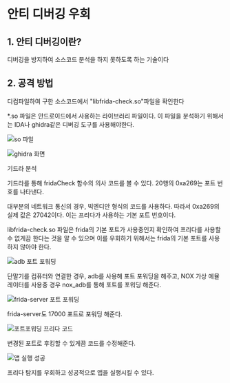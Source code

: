 # 안티 디버깅 우회



## 1. 안티 디버깅이란?



디버깅을 방지하여 소스코드 분석을 하지 못하도록 하는 기술이다



## 2. 공격 방법




디컴파일하여 구한 소스코드에서 "libfrida-check.so"파일을 확인한다

*.so 파일은 안드로이드에서 사용하는 라이브러리 파일이다. 이 파일을 분석하기 위해서는 IDA나 ghidra같은 디버깅 도구를 사용해야한다.


![so 파일](https://user-images.githubusercontent.com/53963779/200975846-a569e0d0-dfce-42a3-a175-34b8ed9757ad.png)

![ghidra 화면](https://user-images.githubusercontent.com/53963779/200976776-42ec84c2-6797-4df3-a39a-f5a5175eb5e1.png)

기드라 분석

기드라를 통해 fridaCheck 함수의 의사 코드를 볼 수 있다. 20행의 0xa269는 포트 번호를 나타낸다.

대부분의 네트워크 통신의 경우, 빅엔디안 형식의 코드를 사용하다. 따라서 0xa269의 실제 값은 27042이다. 이는 프리다가 사용하는 기본 포트 번호이다.

libfrida-check.so 파일은 frida의 기본 포트가 사용중인지 확인하여 프리다를 사용할 수 없게끔 한다는 것을 알 수 있으며 이를 우회하기 위해서는 frida의 기본 포트를 사용하지 않아야 한다.

![adb 포트 포워딩](https://user-images.githubusercontent.com/53963779/200977079-35271620-98b1-4e59-bdc1-3e11d5ea4b04.png)

단말기를 컴퓨터와 연결한 경우, adb를 사용해 포트 포워딩을 해주고, NOX 가상 에뮬레이터를 사용중 경우 nox_adb를 통해  포트를 포워딩 해준다.

![frida-server 포트 포워딩](https://user-images.githubusercontent.com/53963779/200977207-576d4b1c-f986-44c8-926b-210630ec9691.png)

frida-server도 17000 포트로 포워딩 해준다.

![포트포워딩 프리다 코드](https://user-images.githubusercontent.com/53963779/200977351-6a8e607b-3de8-4fcf-9944-fbf3d30b8355.png)

변경된 포트로 후킹할 수 있게끔 코드를 수정해준다.

![앱 실행 성공](https://user-images.githubusercontent.com/53963779/200977562-960b1f1e-f41f-4d43-8bdd-f050193041ee.png)

프리다 탐지를 우회하고 성공적으로 앱을 실행시킬 수 있다.



